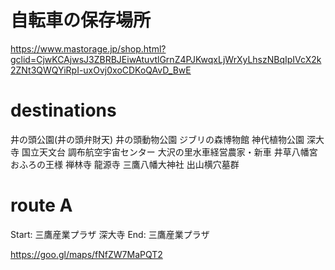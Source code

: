 # 自転車の保存場所

https://www.mastorage.jp/shop.html?gclid=CjwKCAjwsJ3ZBRBJEiwAtuvtlGrnZ4PJKwqxLjWrXyLhszNBqIpIVcX2k2ZNt3QWQYiRpI-uxOvj0xoCDKoQAvD_BwE

# destinations

井の頭公園(井の頭弁財天)
井の頭動物公園
ジブリの森博物館
神代植物公園
深大寺
国立天文台
調布航空宇宙センター
大沢の里水車経営農家・新車
井草八幡宮
おふろの王様
禅林寺
龍源寺
三鷹八幡大神社
出山横穴墓群

# route A

Start: 三鷹産業プラザ
深大寺
End: 三鷹産業プラザ

https://goo.gl/maps/fNfZW7MaPQT2



